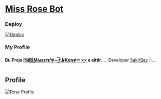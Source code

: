 # [Miss Rose Bot](https://t.me/MissRose_bot)

### Deploy

[![Deploy](https://camo.githubusercontent.com/6979881d5a96b7b18a057083bb8aeb87ba35fc279452e29034c1e1c49ade0636/68747470733a2f2f7777772e6865726f6b7563646e2e636f6d2f6465706c6f792f627574746f6e2e737667)](https://dashboard.heroku.com/new?template=https%3A%2F%2Fgithub.com%2FFayasKKD%2FMiss-Rose-Bot)

### My Profile

**Bu Proje [🇹🇷⃟ꪶ͢Mᴀᴊᴇsᴛᴇ༆ ⏤͟͟͞͞ƒմɾƘɑղꗄ➺ ×͜×](https://t.me/MajesteSahip) e aittir.**
__ Developer [SakirBey](t.me/SakirBey2) :)__

## Profile

![Rose Profile](https://telegra.ph/file/718d48493d1fb11197d8b.jpg)
